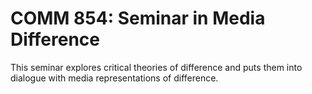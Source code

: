 # COMM 854: Seminar in Media Difference

This seminar explores critical theories of difference and puts them into dialogue with media representations of difference.